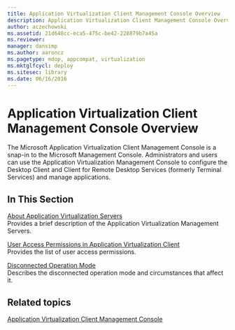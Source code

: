 ```yaml
---
title: Application Virtualization Client Management Console Overview
description: Application Virtualization Client Management Console Overview
author: aczechowski
ms.assetid: 21d648cc-eca5-475c-be42-228879b7a45a
ms.reviewer: 
manager: dansimp
ms.author: aaroncz
ms.pagetype: mdop, appcompat, virtualization
ms.mktglfcycl: deploy
ms.sitesec: library
ms.date: 06/16/2016
---
```



# Application Virtualization Client Management Console Overview


The Microsoft Application Virtualization Client Management Console is a snap-in to the Microsoft Management Console. Administrators and users can use the Application Virtualization Management Console to configure the Desktop Client and Client for Remote Desktop Services (formerly Terminal Services) and manage applications.

## In This Section


<a href="" id="about-application-virtualization-servers"></a>[About Application Virtualization Servers](about-application-virtualization-servers.md)  
Provides a brief description of the Application Virtualization Management Servers.

<a href="" id="user-access-permissions-in-application-virtualization-client"></a>[User Access Permissions in Application Virtualization Client](user-access-permissions-in-application-virtualization-client.md)  
Provides the list of user access permissions.

<a href="" id="disconnected-operation-mode"></a>[Disconnected Operation Mode](disconnected-operation-mode.md)  
Describes the disconnected operation mode and circumstances that affect it.

## Related topics


[Application Virtualization Client Management Console](application-virtualization-client-management-console.md)

 

 





